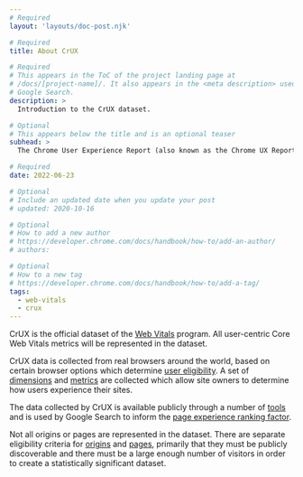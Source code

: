 ```yaml
---
# Required
layout: 'layouts/doc-post.njk'

# Required
title: About CrUX

# Required
# This appears in the ToC of the project landing page at
# /docs/[project-name]/. It also appears in the <meta description> used in
# Google Search.
description: >
  Introduction to the CrUX dataset.

# Optional
# This appears below the title and is an optional teaser
subhead: >
  The Chrome User Experience Report (also known as the Chrome UX Report, or CrUX for short) is a dataset that reflects how real-world Chrome users experience popular destinations on the web.

# Required
date: 2022-06-23

# Optional
# Include an updated date when you update your post
# updated: 2020-10-16

# Optional
# How to add a new author
# https://developer.chrome.com/docs/handbook/how-to/add-an-author/
# authors:

# Optional
# How to a new tag
# https://developer.chrome.com/docs/handbook/how-to/add-a-tag/
tags:
  - web-vitals
  - crux
---
```


CrUX is the official dataset of the [Web Vitals](https://web.dev/vitals/) program. All user-centric Core Web Vitals metrics will be represented in the dataset.

CrUX data is collected from real browsers around the world, based on certain browser options which determine [user eligibility](/docs/crux/methodology/#user-eligibility). A set of [dimensions](/docs/crux/methodology/#dimensions) and [metrics](/docs/crux/methodology/#metrics) are collected which allow site owners to determine how users experience their sites.

The data collected by CrUX is available publicly through a number of [tools](/docs/crux/methodology/#tools) and is used by Google Search to inform the [page experience ranking factor](https://developers.google.com/search/docs/advanced/experience/page-experience).

Not all origins or pages are represented in the dataset. There are separate eligibility criteria for [origins](/docs/crux/methodology/#origin-eligibility) and [pages](/docs/crux/methodology/#page-eligibility), primarily that they must be publicly discoverable and there must be a large enough number of visitors in order to create a statistically significant dataset.
